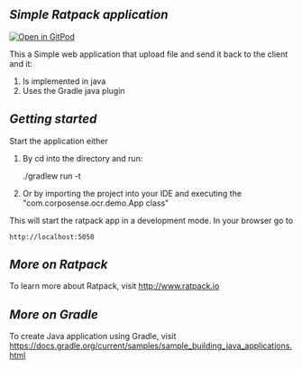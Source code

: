 ## _Simple Ratpack application_

[![Open in GitPod](https://gitpod.io/button/open-in-gitpod.svg)](https://gitpod.io/from-referrer/)

This a Simple web application that upload file and send it back to the client and it:

1. Is implemented in java
2. Uses the Gradle java plugin

## _Getting started_
Start the application either
1. By cd into the directory and run:


     ./gradlew run -t


2. Or by importing the project into your IDE and executing the "com.corposense.ocr.demo.App class"

This will start the ratpack app in a development mode. In your browser go to

    http://localhost:5050

## _More on Ratpack_

To learn more about Ratpack, visit http://www.ratpack.io

## _More on Gradle_

To create Java application using Gradle, visit
https://docs.gradle.org/current/samples/sample_building_java_applications.html